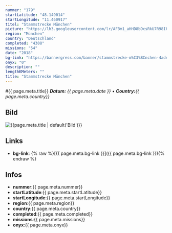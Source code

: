 ```yaml
---
nummer: "179"
startLatitude: "48.149014"
startLongitude: "11.460917"
titel: "Stammstrecke München"
picture: "https://lh3.googleusercontent.com/lr/AFBm1_aHHD8bDcsRkU7R98Ibk0rV6Ld1XIxxl_UsMFxFhhH6aA_z4oRQrkKNqCCE3I4YaUBvI3MtaW6hG8KnHVweE-jK_8IbtXSG-q4BybvzIHED6cpsfCFA3ERcp6FM6p281IqB4_duuI2JBfiZ3_zveaHsff7T0qDFhlV-BGcvDhTezMjhbs5GMj4t5-czAjogdISyfz4Lck0mBOkP8CzTAGdpns5__VcOkxolo_F3ASihyNRFO_4GKGQmbxpORo73eI4L2vFGY0iHhT33cy4Jqs3-T-mnO5cjJHfrjhxNLcfynXdcTxHLIQ7goKGnU9W-U7xhV7AEapCq9ObUnwofHocqjyzAR2LEA7I6neXuRP7YS17CT6fGaOU_WeVhnAC02rCad8ocW7H6o4R6GFyBDSRzGRQ85yK1SkKzeixuspd7R1wkx7V10sNoWyOs2BGMQ1eQ6GmkBmJFqcY1cFK_id_gXvb7W6mF6OWoc1Ey4Q0_fXXYYKGrya_43GywlI0egyFRZ0VJiNWR6gVBYnWNkSMUe2QvPW22kK9TKhegU1OLvKbzOa7LSt6PWpxzzdFUXRBOl575043ssc5yHA45gLH1zkEGdbY3NfATRjgjCrZ9JBfKMqPHKOBgpjyDDME5rUKOd3ab2y7wWt54OZMviPAHel5QkzkNOClQ8kmOKm9CqnsPi_lU3UeGDge5AFjwj3eHfxXLh6rjUOgDGovVOOP1mqrEfYv7e6vc4WPuyWUv0HzID8Gl3NUyVK_8DfCBeytON3UiOLaEvvbPaoT4MpXNA5UMsGFe5MQQBYgASJK2LlIHBb_J810wIRhY-fWZjGWfkMOZr4rxweBcJoyT2zlnAJEeVjsOxAyg"
region: "München"
country: "Deutschland"
completed: "4308"
missions: "54"
date: "2018"
bg-link: "https://bannergress.com/banner/stammstrecke-m%C3%BCnchen-4ade"
onyx: "0"
description: ""
lengthKMeters: ""
title: "Stammstrecke München"
---
```


#{{ page.meta.title}}
_**Datum:** {{ page.meta.date }} • **Country:**{{ page.meta.country}}_

## Bild
![{{page.meta.title | default('Bild')}}]({{page.meta.picture}})

## Links
- **bg-link**: {% raw %}[{{ page.meta.bg-link }}]({{ page.meta.bg-link }}){% endraw %}

## Infos
- **nummer**:{{ page.meta.nummer}}
- **startLatitude**:{{ page.meta.startLatitude}}
- **startLongitude**:{{ page.meta.startLongitude}}
- **region**:{{ page.meta.region}}
- **country**:{{ page.meta.country}}
- **completed**:{{ page.meta.completed}}
- **missions**:{{ page.meta.missions}}
- **onyx**:{{ page.meta.onyx}}

